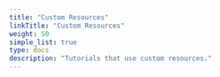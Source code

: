 ```yaml
---
title: "Custom Resources"
linkTitle: "Custom Resources"
weight: 50
simple_list: true
type: docs
description: "Tutorials that use custom resources."
---
```

